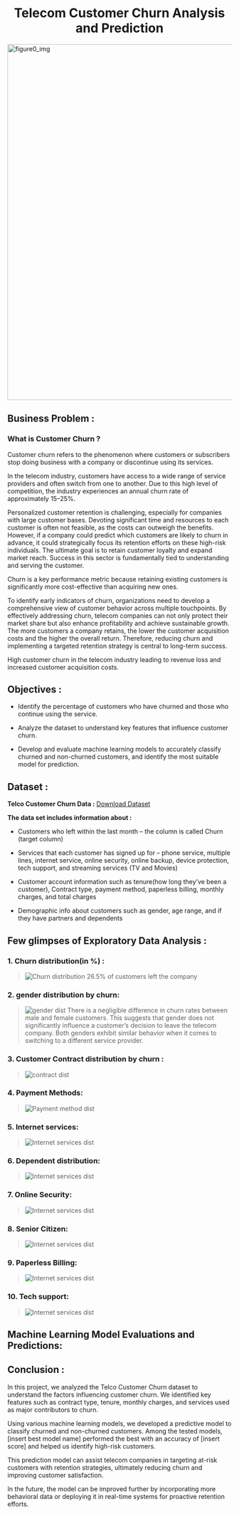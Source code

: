 <!-- Project Title -->
# <div align="center">Telecom Customer Churn Analysis and Prediction</div>

<!-- Intro_image -->
<img src="https://github.com/rishav197/Telecom-Customer-Churn-Analysis-and-Prediction/blob/main/plots-and-images/telecom-churn-intro.jpg" alt="figure0_img" width="800"/>


## Business Problem :

### **What is Customer Churn ?**

Customer churn refers to the phenomenon where customers or subscribers stop doing business with a company or discontinue using its services.

In the telecom industry, customers have access to a wide range of service providers and often switch from one to another. Due to this high level of competition, the industry experiences an annual churn rate of approximately 15–25%.

Personalized customer retention is challenging, especially for companies with large customer bases. Devoting significant time and resources to each customer is often not feasible, as the costs can outweigh the benefits. However, if a company could predict which customers are likely to churn in advance, it could strategically focus its retention efforts on these high-risk individuals. The ultimate goal is to retain customer loyalty and expand market reach. Success in this sector is fundamentally tied to understanding and serving the customer.

Churn is a key performance metric because retaining existing customers is significantly more cost-effective than acquiring new ones.

To identify early indicators of churn, organizations need to develop a comprehensive view of customer behavior across multiple touchpoints. By effectively addressing churn, telecom companies can not only protect their market share but also enhance profitability and achieve sustainable growth. The more customers a company retains, the lower the customer acquisition costs and the higher the overall return. Therefore, reducing churn and implementing a targeted retention strategy is central to long-term success.

High customer churn in the telecom industry leading to revenue loss and increased customer acquisition costs.



## Objectives :

- Identify the percentage of customers who have churned and those who continue using the service.

- Analyze the dataset to understand key features that influence customer churn.

- Develop and evaluate machine learning models to accurately classify churned and non-churned customers, and identify the most suitable model for prediction.




## Dataset :

**Telco Customer Churn Data :** [Download Dataset](https://www.kaggle.com/datasets/blastchar/telco-customer-churn/data)

**The data set includes information about :**

- Customers who left within the last month – the column is called Churn (target column)

- Services that each customer has signed up for – phone service, multiple lines, internet service, online security, online backup, device protection, tech support, and streaming services (TV and Movies)

- Customer account information such as tenure(how long they’ve been a customer), Contract type, payment method, paperless billing, monthly charges, and total charges

- Demographic info about customers such as gender, age range, and if they have partners and dependents


## Few glimpses of Exploratory Data Analysis :

<!-- PLOTS -->
### 1. Churn distribution(in %) :
> ![Churn distribution](https://github.com/rishav197/Telecom-Customer-Churn-Analysis-and-Prediction/blob/main/plots-and-images/churn-dist.jpg)
> 26.5% of customers left the company


### 2. gender distribution by churn:
> ![gender dist](https://github.com/rishav197/Telecom-Customer-Churn-Analysis-and-Prediction/blob/main/plots-and-images/gender_distribution_plot.png)
> There is a negligible difference in churn rates between male and female customers. This suggests that gender does not significantly influence a customer’s decision to leave the telecom company. Both genders exhibit similar behavior when it comes to switching to a different service provider.

### 3. Customer Contract distribution by churn :
> ![contract dist](https://github.com/rishav197/Telecom-Customer-Churn-Analysis-and-Prediction/blob/main/plots-and-images/Contract_distribution_plot.png)

### 4. Payment Methods:
> ![Payment method dist](https://github.com/rishav197/Telecom-Customer-Churn-Analysis-and-Prediction/blob/main/plots-and-images/PaymentMethod_distribution_plot.png)

### 5. Internet services:
> ![Internet services dist](https://github.com/rishav197/Telecom-Customer-Churn-Analysis-and-Prediction/blob/main/plots-and-images/InternetService_distribution_plot.png)


### 6. Dependent distribution:
> ![Internet services dist]()

### 7. Online Security:
> ![Internet services dist]()

### 8. Senior Citizen:
> ![Internet services dist]()

### 9. Paperless Billing:
> ![Internet services dist]()

### 10. Tech support:
> ![Internet services dist]()


<!-- 

### 11. Distribution w.r.t Charges and Tenure:
> ![tenure distribution](https://github.com/rishav197/Telecom-Customer-Churn-Analysis-and-Prediction/blob/main/plots-and-images/tenure_distribution_boxplot.png)
> no. of customers are consistent for across tenure btw 15-65.
> ![MonthlyCharges distribution](https://github.com/rishav197/Telecom-Customer-Churn-Analysis-and-Prediction/blob/main/plots-and-images/MonthlyCharges_distribution_boxplot.png)
> ![TotalCharges distribution](https://github.com/rishav197/Telecom-Customer-Churn-Analysis-and-Prediction/blob/main/plots-and-images/TotalCharges_distribution_boxplot.png)
> Most customers have low to moderate total charges, only few customers have high total charges. 
> tenure, MonthlyCharges, and TotalCharges has no outliers.
 -->


## Machine Learning Model Evaluations and Predictions: 


## Conclusion :
In this project, we analyzed the Telco Customer Churn dataset to understand the factors influencing customer churn. We identified key features such as contract type, tenure, monthly charges, and services used as major contributors to churn.

Using various machine learning models, we developed a predictive model to classify churned and non-churned customers. Among the tested models, [insert best model name] performed the best with an accuracy of [insert score] and helped us identify high-risk customers.

This prediction model can assist telecom companies in targeting at-risk customers with retention strategies, ultimately reducing churn and improving customer satisfaction.

In the future, the model can be improved further by incorporating more behavioral data or deploying it in real-time systems for proactive retention efforts.


